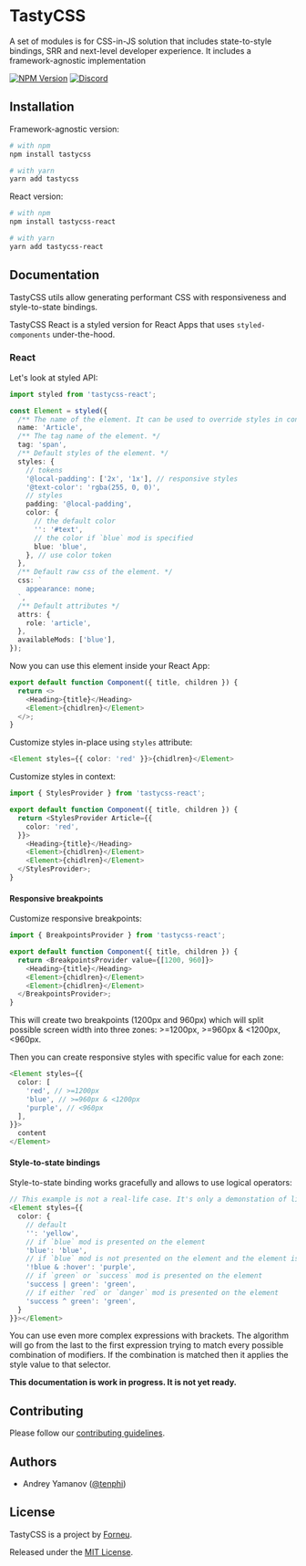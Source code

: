 # TastyCSS

A set of modules is for CSS-in-JS solution that includes state-to-style bindings, SRR and next-level developer experience. It includes a framework-agnostic implementation

[![NPM Version](https://img.shields.io/npm/v/tastycss.svg?style=flat)](https://www.npmjs.com/package/tastycss)
[![Discord](https://img.shields.io/discord/793832892781690891?color=7389D8&label=chat%20on%20Discord&logo=Discord&logoColor=ffffff)](https://discord.gg/sHnHPnAPZj)


## Installation

Framework-agnostic version:

```sh
# with npm
npm install tastycss

# with yarn
yarn add tastycss
```

React version:

```sh
# with npm
npm install tastycss-react

# with yarn
yarn add tastycss-react
```

## Documentation

TastyCSS utils allow generating performant CSS with responsiveness and style-to-state bindings.

TastyCSS React is a styled version for React Apps that uses `styled-components` under-the-hood.

### React

Let's look at styled API:

```typescript jsx
import styled from 'tastycss-react';

const Element = styled({
  /** The name of the element. It can be used to override styles in context. */
  name: 'Article',
  /** The tag name of the element. */
  tag: 'span',
  /** Default styles of the element. */
  styles: {
    // tokens
    '@local-padding': ['2x', '1x'], // responsive styles
    '@text-color': 'rgba(255, 0, 0)',
    // styles
    padding: '@local-padding',
    color: {
      // the default color
      '': '#text',
      // the color if `blue` mod is specified
      blue: 'blue',
    }, // use color token
  },
  /** Default raw css of the element. */
  css: `
    appearance: none;
  `,
  /** Default attributes */
  attrs: {
    role: 'article',
  },
  availableMods: ['blue'],
});
```

Now you can use this element inside your React App:

```typescript jsx
export default function Component({ title, children }) {
  return <>
    <Heading>{title}</Heading>
    <Element>{chidlren}</Element>
  </>;
}
```

Customize styles in-place using `styles` attribute:

```typescript jsx
<Element styles={{ color: 'red' }}>{chidlren}</Element>
```

Customize styles in context:

```typescript jsx
import { StylesProvider } from 'tastycss-react';

export default function Component({ title, children }) {
  return <StylesProvider Article={{
    color: 'red',
  }}>
    <Heading>{title}</Heading>
    <Element>{chidlren}</Element>
    <Element>{chidlren}</Element>
  </StylesProvider>;
}
```

#### Responsive breakpoints

Customize responsive breakpoints:

```typescript jsx
import { BreakpointsProvider } from 'tastycss-react';

export default function Component({ title, children }) {
  return <BreakpointsProvider value={[1200, 960]}>
    <Heading>{title}</Heading>
    <Element>{chidlren}</Element>
    <Element>{chidlren}</Element>
  </BreakpointsProvider>;
}
```

This will create two breakpoints (1200px and 960px) which will split possible screen width into three zones: >=1200px, >=960px & <1200px, <960px.

Then you can create responsive styles with specific value for each zone:

```typescript jsx
<Element styles={{ 
  color: [
    'red', // >=1200px
    'blue', // >=960px & <1200px
    'purple', // <960px
  ],
}}>
  content
</Element>
```

#### Style-to-state bindings

Style-to-state binding works gracefully and allows to use logical operators:

```typescript jsx
// This example is not a real-life case. It's only a demonstation of library capabilities.
<Element styles={{
  color: {
    // default
    '': 'yellow',
    // if `blue` mod is presented on the element
    'blue': 'blue',
    // if `blue` mod is not presented on the element and the element is hovered
    '!blue & :hover': 'purple',
    // if `green` or `success` mod is presented on the element
    'success | green': 'green',
    // if either `red` or `danger` mod is presented on the element
    'success ^ green': 'green',
  }
}}></Element>
```

You can use even more complex expressions with brackets. The algorithm will go from the last to the first expression trying to match every possible combination of modifiers. If the combination is matched then it applies the style value to that selector.

**This documentation is work in progress. It is not yet ready.**

## Contributing

Please follow our [contributing guidelines](CONTRIBUTING.md).

## Authors

- Andrey Yamanov ([@tenphi](https://twitter.com/tenphi))

## License

TastyCSS is a project by [Forneu](https://forneu.com).

Released under the [MIT License](LICENSE).
